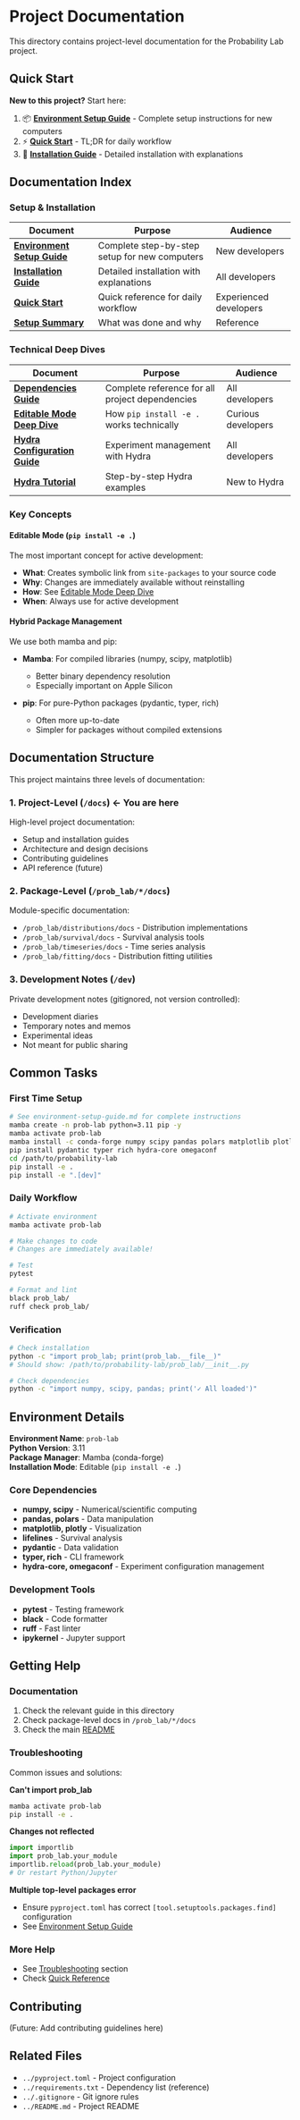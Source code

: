# Project Documentation

This directory contains project-level documentation for the Probability Lab project.

## Quick Start

**New to this project?** Start here:

1. 📦 **[Environment Setup Guide](environment-setup-guide.md)** - Complete setup instructions for new computers
2. ⚡ **[Quick Start](quick-start.md)** - TL;DR for daily workflow
3. 🔧 **[Installation Guide](installation.md)** - Detailed installation with explanations

## Documentation Index

### Setup & Installation

| Document | Purpose | Audience |
|----------|---------|----------|
| **[Environment Setup Guide](environment-setup-guide.md)** | Complete step-by-step setup for new computers | New developers |
| **[Installation Guide](installation.md)** | Detailed installation with explanations | All developers |
| **[Quick Start](quick-start.md)** | Quick reference for daily workflow | Experienced developers |
| **[Setup Summary](setup-summary.md)** | What was done and why | Reference |

### Technical Deep Dives

| Document | Purpose | Audience |
|----------|---------|----------|
| **[Dependencies Guide](dependencies.md)** | Complete reference for all project dependencies | All developers |
| **[Editable Mode Deep Dive](editable-mode-deep-dive.md)** | How `pip install -e .` works technically | Curious developers |
| **[Hydra Configuration Guide](hydra/README.md)** | Experiment management with Hydra | All developers |
| **[Hydra Tutorial](hydra/tutorial.md)** | Step-by-step Hydra examples | New to Hydra |

### Key Concepts

#### Editable Mode (`pip install -e .`)

The most important concept for active development:

- **What**: Creates symbolic link from `site-packages` to your source code
- **Why**: Changes are immediately available without reinstalling
- **How**: See [Editable Mode Deep Dive](editable-mode-deep-dive.md)
- **When**: Always use for active development

#### Hybrid Package Management

We use both mamba and pip:

- **Mamba**: For compiled libraries (numpy, scipy, matplotlib)
  - Better binary dependency resolution
  - Especially important on Apple Silicon
  
- **pip**: For pure-Python packages (pydantic, typer, rich)
  - Often more up-to-date
  - Simpler for packages without compiled extensions

## Documentation Structure

This project maintains three levels of documentation:

### 1. Project-Level (`/docs`) ← You are here

High-level project documentation:
- Setup and installation guides
- Architecture and design decisions
- Contributing guidelines
- API reference (future)

### 2. Package-Level (`/prob_lab/*/docs`)

Module-specific documentation:
- `/prob_lab/distributions/docs` - Distribution implementations
- `/prob_lab/survival/docs` - Survival analysis tools
- `/prob_lab/timeseries/docs` - Time series analysis
- `/prob_lab/fitting/docs` - Distribution fitting utilities

### 3. Development Notes (`/dev`)

Private development notes (gitignored, not version controlled):
- Development diaries
- Temporary notes and memos
- Experimental ideas
- Not meant for public sharing

## Common Tasks

### First Time Setup

```bash
# See environment-setup-guide.md for complete instructions
mamba create -n prob-lab python=3.11 pip -y
mamba activate prob-lab
mamba install -c conda-forge numpy scipy pandas polars matplotlib plotly lifelines -y
pip install pydantic typer rich hydra-core omegaconf
cd /path/to/probability-lab
pip install -e .
pip install -e ".[dev]"
```

### Daily Workflow

```bash
# Activate environment
mamba activate prob-lab

# Make changes to code
# Changes are immediately available!

# Test
pytest

# Format and lint
black prob_lab/
ruff check prob_lab/
```

### Verification

```bash
# Check installation
python -c "import prob_lab; print(prob_lab.__file__)"
# Should show: /path/to/probability-lab/prob_lab/__init__.py

# Check dependencies
python -c "import numpy, scipy, pandas; print('✓ All loaded')"
```

## Environment Details

**Environment Name**: `prob-lab`  
**Python Version**: 3.11  
**Package Manager**: Mamba (conda-forge)  
**Installation Mode**: Editable (`pip install -e .`)

### Core Dependencies

- **numpy, scipy** - Numerical/scientific computing
- **pandas, polars** - Data manipulation
- **matplotlib, plotly** - Visualization
- **lifelines** - Survival analysis
- **pydantic** - Data validation
- **typer, rich** - CLI framework
- **hydra-core, omegaconf** - Experiment configuration management

### Development Tools

- **pytest** - Testing framework
- **black** - Code formatter
- **ruff** - Fast linter
- **ipykernel** - Jupyter support

## Getting Help

### Documentation

1. Check the relevant guide in this directory
2. Check package-level docs in `/prob_lab/*/docs`
3. Check the main [README](../README.md)

### Troubleshooting

Common issues and solutions:

**Can't import prob_lab**
```bash
mamba activate prob-lab
pip install -e .
```

**Changes not reflected**
```python
import importlib
import prob_lab.your_module
importlib.reload(prob_lab.your_module)
# Or restart Python/Jupyter
```

**Multiple top-level packages error**
- Ensure `pyproject.toml` has correct `[tool.setuptools.packages.find]` configuration
- See [Environment Setup Guide](environment-setup-guide.md#troubleshooting)

### More Help

- See [Troubleshooting](environment-setup-guide.md#troubleshooting) section
- Check [Quick Reference](quick-start.md#troubleshooting)

## Contributing

(Future: Add contributing guidelines here)

## Related Files

- `../pyproject.toml` - Project configuration
- `../requirements.txt` - Dependency list (reference)
- `../.gitignore` - Git ignore rules
- `../README.md` - Project README
